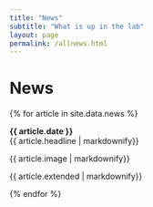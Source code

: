 ```yaml
---
title: "News"
subtitle: "What is up in the lab"
layout: page
permalink: /allnews.html
---
```


# News

{% for article in site.data.news %}
<p><b>{{ article.date }}</b> <br line-height="120%"> 
  {{ article.headline | markdownify}} <br line-height="120%"> 

  {{ article.image | markdownify}} <br line-height="120%">

  {{ article.extended | markdownify}}</p>
{% endfor %}
